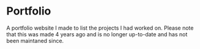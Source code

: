 # Portfolio
A portfolio website I made to list the projects I had worked on. Please note that this was made 4 years ago and is no longer up-to-date and has not been maintaned since.
